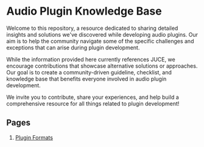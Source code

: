 # Audio Plugin Knowledge Base

Welcome to this repository, a resource dedicated to sharing detailed insights and solutions we've discovered while developing audio plugins. Our aim is to help the community navigate some of the specific challenges and exceptions that can arise during plugin development.

While the information provided here currently references JUCE, we encourage contributions that showcase alternative solutions or approaches. Our goal is to create a community-driven guideline, checklist, and knowledge base that benefits everyone involved in audio plugin development.

We invite you to contribute, share your experiences, and help build a comprehensive resource for all things related to plugin development!

## Pages

1. [Plugin Formats](./PluginFormats.md)
